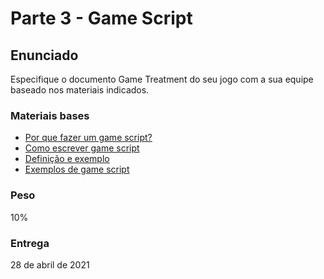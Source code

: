 # Parte 3 - Game Script

## Enunciado

Especifique o documento Game Treatment do seu jogo com a sua equipe baseado nos materiais indicados.

### Materiais bases

- [Por que fazer um game script?](https://www.fabricadejogos.net/gamescriptjourney/)
- [Como escrever game script](https://www.susanoconnorwriter.com/blog/script-writing-for-games)
- [Definição e exemplo](https://bunnystudio.com/blog/voice-over-scripts/video-game-script-examples-get-it-right/)
- [Exemplos de game script](https://game-scripts.fandom.com/wiki/Game_Scripts_Wiki)

### Peso
10%

### Entrega
28 de abril de 2021